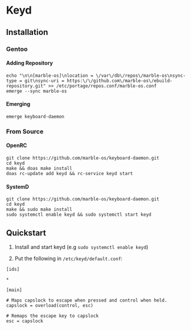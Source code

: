 # Keyd
## Installation

### Gentoo

#### Adding Repository
	echo "\n\n[marble-os]\nlocation = \/var\/db\/repos\/marble-os\nsync-type = git\nsync-uri = https:\/\/github.com\/marble-os\/ebuild-repository.git" >> /etc/portage/repos.conf/marble-os.conf
	emerge --sync marble-os
#### Emerging
	emerge keyboard-daemon
	

### From Source
#### OpenRC
	git clone https://github.com/marble-os/keyboard-daemon.git
	cd keyd
	make && doas make install
	doas rc-update add keyd && rc-service keyd start
	
#### SystemD
    git clone https://github.com/marble-os/keyboard-daemon.git
    cd keyd
    make && sudo make install
    sudo systemctl enable keyd && sudo systemctl start keyd


## Quickstart

1. Install and start keyd (e.g `sudo systemctl enable keyd`)

2. Put the following in `/etc/keyd/default.conf`:

```
[ids]

*

[main]

# Maps capslock to escape when pressed and control when held.
capslock = overload(control, esc)

# Remaps the escape key to capslock
esc = capslock
```
